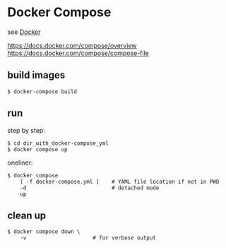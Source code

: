# Docker Compose
see [Docker](README.md)

https://docs.docker.com/compose/overview  
https://docs.docker.com/compose/compose-file  

## build images

    $ docker-compose build


## run

step by step:

    $ cd dir_with_docker-compose_yml
    $ docker compose up

oneliner:

    $ docker compose 
        [ -f docker-compose.yml ]    # YAML file location if not in PWD
        -d                           # detached mode
        up 

## clean up
    $ docker compose down \
        -v                     # for verbose output
